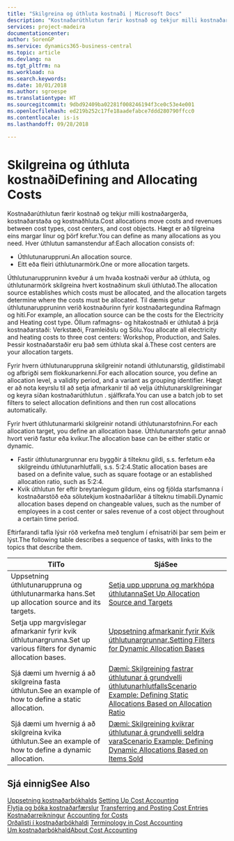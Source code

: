 ```yaml
---
title: "Skilgreina og úthluta kostnaði | Microsoft Docs"
description: "Kostnaðarúthlutun færir kostnað og tekjur milli kostnaðargerða, kostnaðarstaða og kostnaðhluta. Hægt er að tilgreina eins margar línur og þörf krefur."
services: project-madeira
documentationcenter: 
author: SorenGP
ms.service: dynamics365-business-central
ms.topic: article
ms.devlang: na
ms.tgt_pltfrm: na
ms.workload: na
ms.search.keywords: 
ms.date: 10/01/2018
ms.author: sgroespe
ms.translationtype: HT
ms.sourcegitcommit: 9dbd92409ba02281f008246194f3ce0c53e4e001
ms.openlocfilehash: ed219b252c17fe18aadefabce7ddd280790ffcc0
ms.contentlocale: is-is
ms.lasthandoff: 09/28/2018

---
```

# <a name="defining-and-allocating-costs"></a><span data-ttu-id="417f9-104">Skilgreina og úthluta kostnaði</span><span class="sxs-lookup"><span data-stu-id="417f9-104">Defining and Allocating Costs</span></span>
<span data-ttu-id="417f9-105">Kostnaðarúthlutun færir kostnað og tekjur milli kostnaðargerða, kostnaðarstaða og kostnaðhluta.</span><span class="sxs-lookup"><span data-stu-id="417f9-105">Cost allocations move costs and revenues between cost types, cost centers, and cost objects.</span></span> <span data-ttu-id="417f9-106">Hægt er að tilgreina eins margar línur og þörf krefur.</span><span class="sxs-lookup"><span data-stu-id="417f9-106">You can define as many allocations as you need.</span></span> <span data-ttu-id="417f9-107">Hver úthlutun samanstendur af:</span><span class="sxs-lookup"><span data-stu-id="417f9-107">Each allocation consists of:</span></span>  

-   <span data-ttu-id="417f9-108">Úthlutunaruppruni.</span><span class="sxs-lookup"><span data-stu-id="417f9-108">An allocation source.</span></span>  
-   <span data-ttu-id="417f9-109">Eitt eða fleiri úthlutunarmörk.</span><span class="sxs-lookup"><span data-stu-id="417f9-109">One or more allocation targets.</span></span>  

<span data-ttu-id="417f9-110">Úthlutunaruppruninn kveður á um hvaða kostnaði verður að úthluta, og úthlutunarmörk skilgreina hvert kostnaðinum skuli úthlutað.</span><span class="sxs-lookup"><span data-stu-id="417f9-110">The allocation source establishes which costs must be allocated, and the allocation targets determine where the costs must be allocated.</span></span> <span data-ttu-id="417f9-111">Til dæmis getur úthlutunaruppruninn verið kostnaðurinn fyrir kostnaðartegundina Rafmagn og hiti.</span><span class="sxs-lookup"><span data-stu-id="417f9-111">For example, an allocation source can be the costs for the Electricity and Heating cost type.</span></span> <span data-ttu-id="417f9-112">Öllum rafmagns- og hitakostnaði er úthlutað á þrjá kostnaðarstaði: Verkstæði, Framleiðslu og Sölu.</span><span class="sxs-lookup"><span data-stu-id="417f9-112">You allocate all electricity and heating costs to three cost centers: Workshop, Production, and Sales.</span></span> <span data-ttu-id="417f9-113">Þessir kostnaðarstaðir eru það sem úthluta skal á.</span><span class="sxs-lookup"><span data-stu-id="417f9-113">These cost centers are your allocation targets.</span></span>  

<span data-ttu-id="417f9-114">Fyrir hvern úthlutunaruppruna skilgreinir notandi úthlutunarstig, gildistímabil og afbrigði sem flokkunarkenni.</span><span class="sxs-lookup"><span data-stu-id="417f9-114">For each allocation source, you define an allocation level, a validity period, and a variant as grouping identifier.</span></span> <span data-ttu-id="417f9-115">Hægt er að nota keyrslu til að setja afmarkanir til að velja úthlutunarskilgreiningar og keyra síðan kostnaðarúthlutun . sjálfkrafa.</span><span class="sxs-lookup"><span data-stu-id="417f9-115">You can use a batch job to set filters to select allocation definitions and then run cost allocations automatically.</span></span>  

<span data-ttu-id="417f9-116">Fyrir hvert úthlutunarmarki skilgreinir notandi úthlutunarstofninn.</span><span class="sxs-lookup"><span data-stu-id="417f9-116">For each allocation target, you define an allocation base.</span></span> <span data-ttu-id="417f9-117">Úthlutunarstofn getur annað hvort verið fastur eða kvikur.</span><span class="sxs-lookup"><span data-stu-id="417f9-117">The allocation base can be either static or dynamic.</span></span>  

-   <span data-ttu-id="417f9-118">Fastir úthlutunargrunnar eru byggðir á tilteknu gildi, s.s. ferfetum eða skilgreindu úthlutunarhlutfalli, s.s. 5:2:4.</span><span class="sxs-lookup"><span data-stu-id="417f9-118">Static allocation bases are based on a definite value, such as square footage or an established allocation ratio, such as 5:2:4.</span></span>  
-   <span data-ttu-id="417f9-119">Kvik úthlutun fer eftir breytanlegum gildum, eins og fjölda starfsmanna í kostnaðarstöð eða sölutekjum kostnaðarliðar á tilteknu tímabili.</span><span class="sxs-lookup"><span data-stu-id="417f9-119">Dynamic allocation bases depend on changeable values, such as the number of employees in a cost center or sales revenue of a cost object throughout a certain time period.</span></span>  

<span data-ttu-id="417f9-120">Eftirfarandi tafla lýsir röð verkefna með tenglum í efnisatriði þar sem þeim er lýst.</span><span class="sxs-lookup"><span data-stu-id="417f9-120">The following table describes a sequence of tasks, with links to the topics that describe them.</span></span>

|<span data-ttu-id="417f9-121">Til</span><span class="sxs-lookup"><span data-stu-id="417f9-121">To</span></span>|<span data-ttu-id="417f9-122">Sjá</span><span class="sxs-lookup"><span data-stu-id="417f9-122">See</span></span>|  
|--------|---------|  
|<span data-ttu-id="417f9-123">Uppsetning úthlutunaruppruna og úthlutunarmarka hans.</span><span class="sxs-lookup"><span data-stu-id="417f9-123">Set up allocation source and its targets.</span></span>|[<span data-ttu-id="417f9-124">Setja upp uppruna og markhópa úthlutanna</span><span class="sxs-lookup"><span data-stu-id="417f9-124">Set Up Allocation Source and Targets</span></span>](finance-how-to-set-up-allocation-source-and-targets.md)|  
|<span data-ttu-id="417f9-125">Setja upp margvíslegar afmarkanir fyrir kvik úthlutunargrunna.</span><span class="sxs-lookup"><span data-stu-id="417f9-125">Set up various filters for dynamic allocation bases.</span></span>|[<span data-ttu-id="417f9-126">Uppsetning afmarkanir fyrir Kvik úthlutunargrunnar.</span><span class="sxs-lookup"><span data-stu-id="417f9-126">Setting Filters for Dynamic Allocation Bases</span></span>](finance-setting-filters-for-dynamic-allocation-bases.md)|  
|<span data-ttu-id="417f9-127">Sjá dæmi um hvernig á að skilgreina fasta úthlutun.</span><span class="sxs-lookup"><span data-stu-id="417f9-127">See an example of how to define a static allocation.</span></span>|[<span data-ttu-id="417f9-128">Dæmi: Skilgreining fastrar úthlutunar á grundvelli úthlutunarhlutfalls</span><span class="sxs-lookup"><span data-stu-id="417f9-128">Scenario Example: Defining Static Allocations Based on Allocation Ratio</span></span>](finance-scenario-example-defining-static-allocations-based-on-allocation-ratio.md)|  
|<span data-ttu-id="417f9-129">Sjá dæmi um hvernig á að skilgreina kvika úthlutun.</span><span class="sxs-lookup"><span data-stu-id="417f9-129">See an example of how to define a dynamic allocation.</span></span>|[<span data-ttu-id="417f9-130">Dæmi: Skilgreining kvikrar úthlutunar á grundvelli seldra vara</span><span class="sxs-lookup"><span data-stu-id="417f9-130">Scenario Example: Defining Dynamic Allocations Based on Items Sold</span></span>](finance-scenario-example-defining-dynamic-allocations-based-on-items-sold.md)|  

## <a name="see-also"></a><span data-ttu-id="417f9-131">Sjá einnig</span><span class="sxs-lookup"><span data-stu-id="417f9-131">See Also</span></span>  
 <span data-ttu-id="417f9-132">[Uppsetning kostnaðarbókhalds](finance-set-up-cost-accounting.md) </span><span class="sxs-lookup"><span data-stu-id="417f9-132">[Setting Up Cost Accounting](finance-set-up-cost-accounting.md) </span></span>  
 <span data-ttu-id="417f9-133">[Flytja og bóka kostnaðarfærslur](finance-transfer-and-post-cost-entries.md) </span><span class="sxs-lookup"><span data-stu-id="417f9-133">[Transferring and Posting Cost Entries](finance-transfer-and-post-cost-entries.md) </span></span>  
 <span data-ttu-id="417f9-134">[Kostnaðarreikningur](finance-manage-cost-accounting.md) </span><span class="sxs-lookup"><span data-stu-id="417f9-134">[Accounting for Costs](finance-manage-cost-accounting.md) </span></span>  
 <span data-ttu-id="417f9-135">[Orðalisti í kostnaðarbókhaldi](finance-terminology-in-cost-accounting.md) </span><span class="sxs-lookup"><span data-stu-id="417f9-135">[Terminology in Cost Accounting](finance-terminology-in-cost-accounting.md) </span></span>  
 [<span data-ttu-id="417f9-136">Um kostnaðarbókhald</span><span class="sxs-lookup"><span data-stu-id="417f9-136">About Cost Accounting</span></span>](finance-about-cost-accounting.md)

